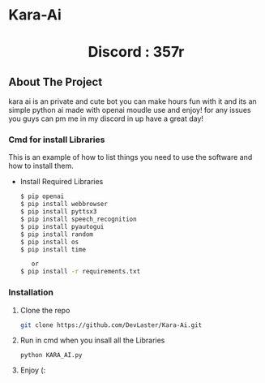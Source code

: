 # Kara-Ai
 <h1 align="center"> Discord : 357r</h1>

<!-- ABOUT THE PROJECT -->
## About The Project


kara ai is an private and cute bot you can make hours fun with it and its an simple python ai made with openai moudle use and enjoy!
for any issues you guys can pm me in my discord in up have a great day!

 <!--Getting started -->

 ### Cmd for install Libraries

  This is an example of how to list things you need to use the software and how to install them.
* Install Required Libraries
  ```sh
  $ pip openai
  $ pip install webbrowser
  $ pip install pyttsx3
  $ pip install speech_recognition 
  $ pip install pyautogui
  $ pip install random
  $ pip install os
  $ pip install time
  
     or
  $ pip install -r requirements.txt


### Installation

1. Clone the repo
   ```sh
   git clone https://github.com/DevLaster/Kara-Ai.git
   ```
2. Run in cmd when you insall all the Libraries
   ```
   python KARA_AI.py
   ```
3. Enjoy (:
